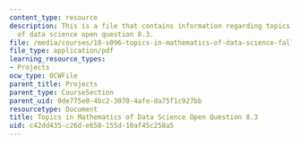 ```yaml
---
content_type: resource
description: This is a file that contains information regarding topics in mathematics
  of data science open question 8.3.
file: /media/courses/18-s096-topics-in-mathematics-of-data-science-fall-2015/c42dd435c26de658155d10af45c258a5_MIT18_S096F15_Open8.3.pdf
file_type: application/pdf
learning_resource_types:
- Projects
ocw_type: OCWFile
parent_title: Projects
parent_type: CourseSection
parent_uid: 0de775e0-4bc2-3070-4afe-da75f1c927bb
resourcetype: Document
title: Topics in Mathematics of Data Science Open Question 8.3
uid: c42dd435-c26d-e658-155d-10af45c258a5
---
```

